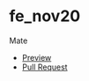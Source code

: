 # fe_nov20
Mate
- [Preview](https://vitalya2626.github.io/fe_nov20/)
- [Pull Request](https://github.com/vitalya2626/fe_nov20/pull/1/files/) 
